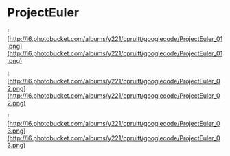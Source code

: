 # ProjectEuler #

![http://i6.photobucket.com/albums/y221/cpruitt/googlecode/ProjectEuler_01.png](http://i6.photobucket.com/albums/y221/cpruitt/googlecode/ProjectEuler_01.png)

![http://i6.photobucket.com/albums/y221/cpruitt/googlecode/ProjectEuler_02.png](http://i6.photobucket.com/albums/y221/cpruitt/googlecode/ProjectEuler_02.png)

![http://i6.photobucket.com/albums/y221/cpruitt/googlecode/ProjectEuler_03.png](http://i6.photobucket.com/albums/y221/cpruitt/googlecode/ProjectEuler_03.png)